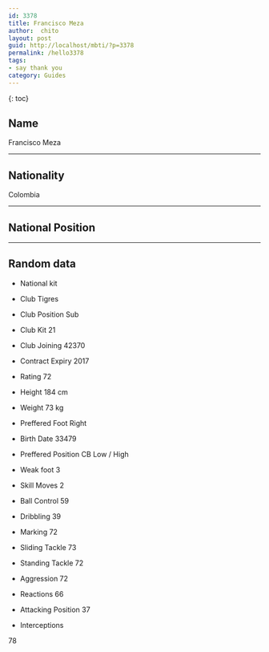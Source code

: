 ```yaml
---
id: 3378
title: Francisco Meza
author:  chito 
layout: post
guid: http://localhost/mbti/?p=3378
permalink: /hello3378
tags:
- say thank you
category: Guides
---
```



{: toc}


## Name  
Francisco Meza 

* * *

## Nationality  
Colombia 

* * *

## National Position 

* * *

## Random data 

  * National kit 
  * Club 
Tigres 

  * Club Position 
Sub 

  * Club Kit 
21 

  * Club Joining 
42370 

  * Contract Expiry 
2017 

  * Rating 
72 

  * Height 
184 cm 

  * Weight 
73 kg 

  * Preffered Foot 
Right 

  * Birth Date 
33479 

  * Preffered Position 
CB Low / High 

  * Weak foot 
3 

  * Skill Moves 
2 

  * Ball Control 
59 

  * Dribbling 
39 

  * Marking 
72 

  * Sliding Tackle 
73 

  * Standing Tackle 
72 

  * Aggression 
72 

  * Reactions 
66 

  * Attacking Position 
37 

  * Interceptions 

78</ul>